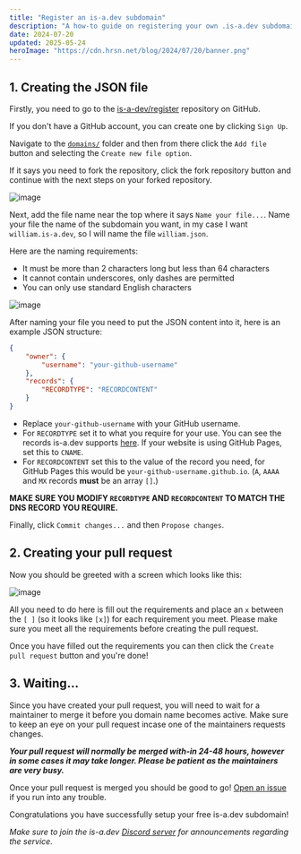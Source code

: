 ```yaml
---
title: "Register an is-a.dev subdomain"
description: "A how-to guide on registering your own .is-a.dev subdomain."
date: 2024-07-20
updated: 2025-05-24
heroImage: "https://cdn.hrsn.net/blog/2024/07/20/banner.png"
---
```


## 1. Creating the JSON file

Firstly, you need to go to the [is-a-dev/register](https://wdh.gg/F2Q7VeE) repository on GitHub.

If you don't have a GitHub account, you can create one by clicking `Sign Up`.

Navigate to the [`domains/`](https://wdh.gg/borLkD3) folder and then from there click the `Add file` button and selecting the `Create new file option`.

If it says you need to fork the repository, click the fork repository button and continue with the next steps on your forked repository.

![image](https://cdn.hrsn.net/blog/2024/07/20/Ll3qnqmY.png)

Next, add the file name near the top where it says `Name your file...`. Name your file the name of the subdomain you want, in my case I want `william.is-a.dev`, so I will name the file `william.json`.

Here are the naming requirements:

- It must be more than 2 characters long but less than 64 characters
- It cannot contain underscores, only dashes are permitted
- You can only use standard English characters

![image](https://cdn.hrsn.net/blog/2024/07/20/0GgRMCHy.png)

After naming your file you need to put the JSON content into it, here is an example JSON structure:

```json
{
    "owner": {
        "username": "your-github-username"
    },
    "records": {
        "RECORDTYPE": "RECORDCONTENT"
    }
}
```

- Replace `your-github-username` with your GitHub username.
- For `RECORDTYPE` set it to what you require for your use. You can see the records is-a.dev supports [here](https://wdh.gg/r5LHCLQ). If your website is using GitHub Pages, set this to `CNAME`.
- For `RECORDCONTENT` set this to the value of the record you need, for GitHub Pages this would be `your-github-username.github.io`. (`A`, `AAAA` and `MX` records **must** be an array `[]`.)

**MAKE SURE YOU MODIFY `RECORDTYPE` AND `RECORDCONTENT` TO MATCH THE DNS RECORD YOU REQUIRE.**

Finally, click `Commit changes...` and then `Propose changes`.

## 2. Creating your pull request

Now you should be greeted with a screen which looks like this:

![image](https://cdn.hrsn.net/blog/2024/07/20/EXLugHC9.png)

All you need to do here is fill out the requirements and place an `x` between the `[ ]` (so it looks like `[x]`) for each requirement you meet. Please make sure you meet all the requirements before creating the pull request.

Once you have filled out the requirements you can then click the `Create pull request` button and you're done!

## 3. Waiting...

Since you have created your pull request, you will need to wait for a maintainer to merge it before you domain name becomes active. Make sure to keep an eye on your pull request incase one of the maintainers requests changes.

**_Your pull request will normally be merged with-in 24-48 hours, however in some cases it may take longer. Please be patient as the maintainers are very busy._**

Once your pull request is merged you should be good to go! [Open an issue](https://wdh.gg/r1Xw34w) if you run into any trouble.

Congratulations you have successfully setup your free is-a.dev subdomain!

_Make sure to join the is-a.dev [Discord server](https://wdh.gg/WxDO6wi) for announcements regarding the service._
